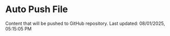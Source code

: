 # Auto Push File

Content that will be pushed to GitHub repository.
Last updated: 08/01/2025, 05:15:05 PM
